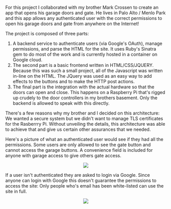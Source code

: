 For this project I collaborated with my brother Mark Crossen to create an app that opens his garage doors and gate. He lives in Palo Alto / Menlo Park and this app allows any authenticated user with the correct permissions to open his garage doors and gate from anywhere on the Internet!

The project is composed of three parts:

1. A backend service to authenticate users (via Google's OAuth), manage permissions, and parse the HTML for the site. It uses Ruby's Sinatra gem to do most of the work and is currently hosted in a container on Google cloud.
2. The second part is a basic frontend written in HTML/CSS/JQUERY. Because this was such a small project, all of the Javascript was written in-line on the HTML. The JQuery was used as an easy way to add effects to the buttons and to make the HTTP post actions.
3. The final part is the integration with the actual hardware so that the doors can open and close. This happens on a Raspberry Pi that's rigged up crudely to the door controllers in my brothers basement. Only the backend is allowed to speak with this directly.

There's a few reasons why my brother and I decided on this architecture: We wanted a secure system but we didn't want to manage TLS certificates for the Rasberrry Pi. Without unveiling the details, this architecture was able to achieve that and give us certain other assurances that we needed.

Here's a picture of what an authenticated user would see if they had all the permissions. Some users are only allowed to see the gate button and cannot access the garage buttons. A convenience field is included for anyone with garage access to give others gate access.

<center> <img src="require('assets/images/projects/garage/garage_buttons.png')" style="max-width: 600;" /> </center>

If a user isn't authenticated they are asked to login via Google. Since anyone can login with Google this doesn't guarantee the permissions to access the site: Only people who's email has been white-listed can use the site in full.

<center> <img src="require('assets/images/projects/garage/garage_login.png')" style="max-width: 600;" /> </center>
